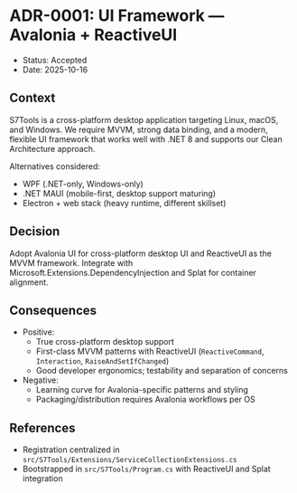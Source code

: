 # ADR-0001: UI Framework — Avalonia + ReactiveUI

- Status: Accepted
- Date: 2025-10-16

## Context

S7Tools is a cross-platform desktop application targeting Linux, macOS, and Windows. We require MVVM, strong data binding, and a modern, flexible UI framework that works well with .NET 8 and supports our Clean Architecture approach.

Alternatives considered:

- WPF (.NET-only, Windows-only)
- .NET MAUI (mobile-first, desktop support maturing)
- Electron + web stack (heavy runtime, different skillset)

## Decision

Adopt Avalonia UI for cross-platform desktop UI and ReactiveUI as the MVVM framework. Integrate with Microsoft.Extensions.DependencyInjection and Splat for container alignment.

## Consequences

- Positive:
    - True cross-platform desktop support
    - First-class MVVM patterns with ReactiveUI (`ReactiveCommand`, `Interaction`, `RaiseAndSetIfChanged`)
    - Good developer ergonomics; testability and separation of concerns
- Negative:
    - Learning curve for Avalonia-specific patterns and styling
    - Packaging/distribution requires Avalonia workflows per OS

## References

- Registration centralized in `src/S7Tools/Extensions/ServiceCollectionExtensions.cs`
- Bootstrapped in `src/S7Tools/Program.cs` with ReactiveUI and Splat integration
